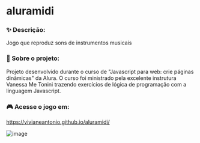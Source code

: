 # aluramidi

### ✨ Descrição:
Jogo que reproduz sons de instrumentos musicais

### 📜 Sobre o projeto:
Projeto desenvolvido durante o curso de "Javascript para web: crie páginas dinâmicas" da Alura. O curso foi ministrado pela excelente instrutura Vanessa Me Tonini trazendo exercícios de lógica de programação com a linguagem Javascript.

### 🎮 Acesse o jogo em:
https://vivianeantonio.github.io/aluramidi/

![image](https://user-images.githubusercontent.com/79110285/189245507-de261e62-f99c-46d0-a97b-bcd608cd353c.png)
